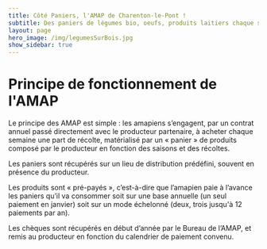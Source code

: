 ```yaml
---
title: Côté Paniers, l'AMAP de Charenton-le-Pont !
subtitle: Des paniers de légumes bio, oeufs, produits laitiers chaque semaine...
layout: page
hero_image: /img/legumesSurBois.jpg
show_sidebar: true
---
```


# Principe de fonctionnement de l'AMAP

Le principe des AMAP est simple : les amapiens s’engagent, par un contrat annuel passé directement avec le producteur partenaire, à acheter chaque semaine une part de récolte, matérialisé par un « panier » de produits composé par le producteur en fonction des saisons et des récoltes.

Les paniers sont récupérés sur un lieu de distribution prédéfini, souvent en présence du producteur.

Les produits sont « pré-payés », c’est-à-dire que l’amapien paie à l’avance les paniers qu’il va consommer soit sur une base annuelle (un seul paiement en janvier) soit sur un mode échelonné (deux, trois jusqu'à 12 paiements par an).

Les chèques sont récupérés en début d’année par le Bureau de l’AMAP, et remis au producteur en fonction du calendrier de paiement convenu.

